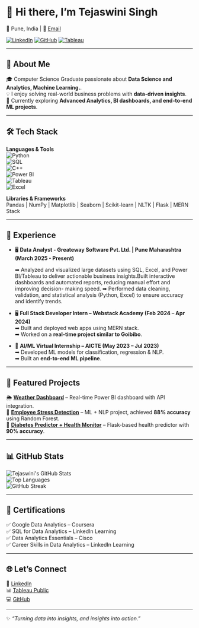 # 👋 Hi there, I’m Tejaswini Singh  

📍 Pune, India | 📧 [Email](mailto:stejaswini031@gmail.com)  

[![LinkedIn](https://img.shields.io/badge/LinkedIn-Connect-blue?logo=linkedin)](http://www.linkedin.com/in/tejaswini-singh-94bb731b6) 
[![GitHub](https://img.shields.io/badge/GitHub-Follow-black?logo=github)](https://github.com/Tejaswini6005) 
[![Tableau](https://img.shields.io/badge/Tableau-Dashboards-orange?logo=tableau)](https://public.tableau.com/app/profile/tejaswini.singh5659)  

---

## 🚀 About Me  
🎓 Computer Science Graduate passionate about **Data Science and Analytics, Machine Learning.**.  
💡 I enjoy solving real-world business problems with **data-driven insights**.  
🌱 Currently exploring **Advanced Analytics, BI dashboards, and end-to-end ML projects**.  

---

## 🛠️ Tech Stack  

**Languages & Tools**  
![Python](https://img.shields.io/badge/Python-3670A0?style=for-the-badge&logo=python&logoColor=white)  
![SQL](https://img.shields.io/badge/SQL-005C84?style=for-the-badge&logo=postgresql&logoColor=white)  
![C++](https://img.shields.io/badge/C++-00599C?style=for-the-badge&logo=c%2B%2B&logoColor=white)  
![Power BI](https://img.shields.io/badge/PowerBI-F2C811?style=for-the-badge&logo=powerbi&logoColor=black)  
![Tableau](https://img.shields.io/badge/Tableau-E97627?style=for-the-badge&logo=tableau&logoColor=white)  
![Excel](https://img.shields.io/badge/Excel-217346?style=for-the-badge&logo=microsoft-excel&logoColor=white)  

**Libraries & Frameworks**  
Pandas | NumPy | Matplotlib | Seaborn | Scikit-learn | NLTK | Flask | MERN Stack  

---

## 💼 Experience  
- 🖥️ **Data Analyst - Greateway Software Pvt. Ltd. | Pune Maharashtra (March 2025 - Present)**

    ➡ Analyzed and visualized large datasets using SQL, Excel, and Power BI/Tableau to deliver actionable 
      business insights.Built interactive dashboards and automated reports, reducing manual effort and improving decision- 
      making speed. 
    ➡ Performed data cleaning, validation, and statistical analysis (Python, Excel) to ensure accuracy and 
      identify trends. 

- 🖥️ **Full Stack Developer Intern – Webstack Academy (Feb 2024 – Apr 2024)**  
  ➡ Built and deployed web apps using MERN stack.  
  ➡ Worked on a **real-time project similar to Goibibo**.  

- 🤖 **AI/ML Virtual Internship – AICTE (May 2023 – Jul 2023)**  
  ➡ Developed ML models for classification, regression & NLP.  
  ➡ Built an **end-to-end ML pipeline**.  

---

## 📌 Featured Projects  

🌦️ **[Weather Dashboard](#)** – Real-time Power BI dashboard with API integration.  
🧠 **[Employee Stress Detection](#)** – ML + NLP project, achieved **88% accuracy** using Random Forest.  
💊 **[Diabetes Predictor + Health Monitor](#)** – Flask-based health predictor with **90% accuracy**.  

---

## 📊 GitHub Stats  

![Tejaswini's GitHub Stats](https://github-readme-stats.vercel.app/api?username=Tejaswini6005&show_icons=true&theme=radical)  
![Top Languages](https://github-readme-stats.vercel.app/api/top-langs/?username=Tejaswini6005&layout=compact&theme=tokyonight)  
![GitHub Streak](https://streak-stats.demolab.com/?user=Tejaswini6005&theme=dark)  

---

## 🏅 Certifications  
✅ Google Data Analytics – Coursera  
✅ SQL for Data Analytics – LinkedIn Learning  
✅ Data Analytics Essentials – Cisco  
✅ Career Skills in Data Analytics – LinkedIn Learning  

---

## 🌐 Let’s Connect  
💼 [LinkedIn](http://www.linkedin.com/in/tejaswini-singh-94bb731b6)  
📊 [Tableau Public](https://public.tableau.com/app/profile/tejaswini.singh5659)  
💻 [GitHub](https://github.com/Tejaswini6005)  

---

✨ *“Turning data into insights, and insights into action.”*  
